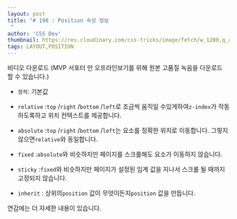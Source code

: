 ```yaml
---
layout: post
title: "# 198 : Position 속성 정보
 "
author: 'CSS Dev'
thumbnail: https://res.cloudinary.com/css-tricks/image/fetch/w_1200,q_auto,f_auto/https://css-tricks.com/wp-content/uploads/2020/11/position-thumb.png
tags: LAYOUT,POSITION
---
```



비디오 다운로드
(MVP 서포터 만 오프라인보기를 위해 원본 고품질 녹음을 다운로드 할 수 있습니다.)
 

- `정적`: 기본값
 
- `relative` :`top` /`right` /`bottom` /`left`로 조금씩 움직일 수있게하여`z-index`가 작동하도록하고 위치 컨텍스트를 제공합니다.
 
- `absolute` :`top` /`right` /`bottom` /`left`는 요소를 정확한 위치로 이동합니다. 그렇지 않으면`relative`와 동일합니다.
 
- `fixed` :`absolute`와 비슷하지만 페이지를 스크롤해도 요소가 이동하지 않습니다.
 
- `sticky` :`fixed`와 비슷하지만 페이지가 설정된 임계 값을 지나서 스크롤 될 때까지 고정되지 않습니다.
 
- `inherit` : 상위의`position` 값이 무엇이든지`position` 값을 만듭니다.
 

연감에는 더 자세한 내용이 있습니다.
 